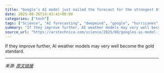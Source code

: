 ```yaml
---
title: "Google’s AI model just nailed the forecast for the strongest Atlantic storm this year"
date: 2025-08-26T14:43:41+08:00
categories: ["tech"]
tags: ["Science", "AI forecasting", "deepmind", "google", "hurricanes", "science.weather"]
summary: "If they improve further, AI weather models may very well become the gold standard."
source_url: "https://arstechnica.com/science/2025/08/googles-ai-model-just-nailed-the-forecast-for-the-strongest-atlantic-storm-this-year/"
---
```


If they improve further, AI weather models may very well become the gold standard.

---

*来源: [原文链接](https://arstechnica.com/science/2025/08/googles-ai-model-just-nailed-the-forecast-for-the-strongest-atlantic-storm-this-year/)*
